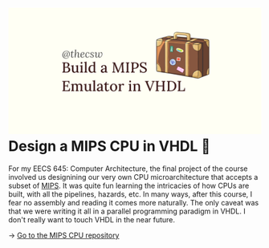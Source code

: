 ![preview](./preview.png)
Design a MIPS CPU in VHDL 💼
===========================

For my EECS 645: Computer Architecture, the final project of the course
involved us designining our very own CPU microarchitecture that accepts
a subset of [MIPS](https://en.wikipedia.org/wiki/MIPS_architecture). It
was quite fun learning the intricacies of how CPUs are built, with all
the pipelines, hazards, etc. In many ways, after this course, I fear no
assembly and reading it comes more naturally. The only caveat was that
we were writing it all in a parallel programming paradigm in VHDL. I
don\'t really want to touch VHDL in the near future.

-\> [Go to the MIPS CPU repository](https://github.com/thecsw/MIPS)
